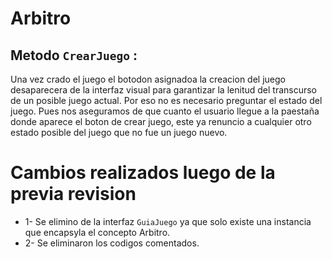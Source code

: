 # Arbitro

## Metodo `CrearJuego` :
Una vez crado el juego el botodon asignadoa la creacion del juego desaparecera de la interfaz visual para garantizar la lenitud del transcurso de un posible juego actual. 
Por eso no es necesario preguntar el estado del juego. Pues nos aseguramos de que cuanto el usuario llegue a la paestaña donde aparece el boton de crear juego, este ya renuncio a cualquier otro estado posible del juego que no fue un juego nuevo.

# Cambios realizados luego de la previa revision
- 1- Se elimino de la interfaz `GuiaJuego` ya que solo existe una instancia que encapsyla el concepto Arbitro.
- 2- Se eliminaron los codigos comentados.